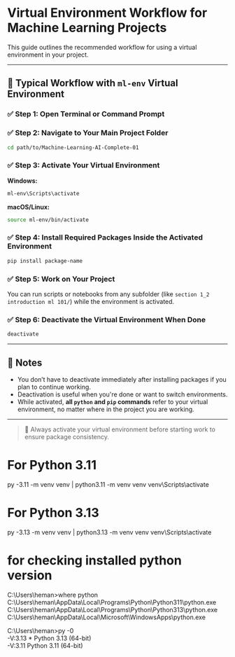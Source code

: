 # Virtual Environment Workflow for Machine Learning Projects

This guide outlines the recommended workflow for using a virtual environment in your project.

---

## 🔁 Typical Workflow with `ml-env` Virtual Environment

### ✅ Step 1: Open Terminal or Command Prompt

### ✅ Step 2: Navigate to Your Main Project Folder
```bash
cd path/to/Machine-Learning-AI-Complete-01
```

### ✅ Step 3: Activate Your Virtual Environment

**Windows:**
```bash
ml-env\Scripts\activate
```

**macOS/Linux:**
```bash
source ml-env/bin/activate
```

### ✅ Step 4: Install Required Packages Inside the Activated Environment
```bash
pip install package-name
```

### ✅ Step 5: Work on Your Project

You can run scripts or notebooks from any subfolder (like `section 1_2 introduction ml 101/`) while the environment is activated.

### ✅ Step 6: Deactivate the Virtual Environment When Done
```bash
deactivate
```

---

## 🔎 Notes

- You don’t have to deactivate immediately after installing packages if you plan to continue working.
- Deactivation is useful when you're done or want to switch environments.
- While activated, **all `python` and `pip` commands** refer to your virtual environment, no matter where in the project you are working.

---

> 🔁 Always activate your virtual environment before starting work to ensure package consistency.

# For Python 3.11
   py -3.11 -m venv venv   | python3.11 -m venv venv
   venv\Scripts\activate
   
# For Python 3.13
   py -3.13 -m venv venv   | python3.13 -m venv venv
   venv\Scripts\activate

# for checking installed python version
C:\Users\heman>where python <br>
C:\Users\heman\AppData\Local\Programs\Python\Python311\python.exe <br>
C:\Users\heman\AppData\Local\Programs\Python\Python313\python.exe <br>
C:\Users\heman\AppData\Local\Microsoft\WindowsApps\python.exe

C:\Users\heman>py -0 <br>
 -V:3.13 *        Python 3.13 (64-bit) <br>
 -V:3.11          Python 3.11 (64-bit)